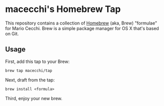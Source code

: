 # macecchi's Homebrew Tap

This repository contains a collection of [Homebrew](http://brew.sh) (aka, Brew) "formulae" for Mario Cecchi. Brew is a simple package manager for OS X that's based on Git.

## Usage

First, add this tap to your Brew:

    brew tap macecchi/tap

Next, draft from the tap:

    brew install <formula>

Third, enjoy your new brew.
